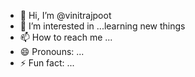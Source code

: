 - 👋 Hi, I’m @vinitrajpoot
- 👀 I’m interested in ...learning new things
- 📫 How to reach me ...
- 😄 Pronouns: ...
- ⚡ Fun fact: ...

<!---
vinitrajpoot/vinitrajpoot is a ✨ special ✨ repository because its `README.md` (this file) appears on your GitHub profile.
You can click the Preview link to take a look at your changes.
--->
